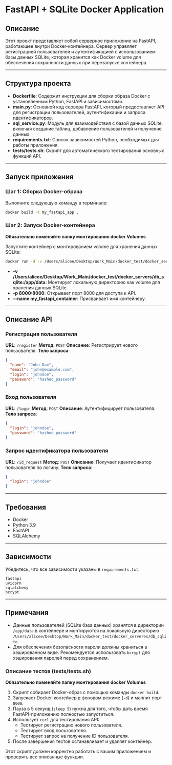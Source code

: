 # FastAPI + SQLite Docker Application

## Описание

Этот проект представляет собой серверное приложение на FastAPI, работающее внутри Docker-контейнера. Сервер управляет регистрацией пользователей и аутентификацией с использованием базы данных SQLite, которая хранится как Docker volume для обеспечения сохранности данных при перезапуске контейнера.

---

## Структура проекта

- **Dockerfile**: Содержит инструкции для сборки образа Docker с установленным Python, FastAPI и зависимостями.
- **main.py**: Основной код сервера FastAPI, который предоставляет API для регистрации пользователей, аутентификации и запроса идентификаторов.
- **sql_service.py**: Модуль для взаимодействия с базой данных SQLite, включая создание таблиц, добавление пользователей и получение данных.
- **requirements.txt**: Список зависимостей Python, необходимых для работы приложения.
- **tests/tests.sh**: Скрипт для автоматического тестирования основных функций API.

---

## Запуск приложения

### Шаг 1: Сборка Docker-образа

Выполните следующую команду в терминале:

```bash
docker build -t my_fastapi_app .
```

### Шаг 2: Запуск Docker-контейнера

**Обязательно поменяйте папку монтирования docker Volumes**

Запустите контейнер с монтированием volume для хранения данных SQLite:

```bash
docker run -d -v /Users/alicee/Desktop/Work_Main/docker_test/docker_servers/db_sqlite:/app/data -p 8000:8000 --name my_fastapi_container my_fastapi_app
```

- **-v /Users/alicee/Desktop/Work_Main/docker_test/docker_servers/db_sqlite:/app/data**: Монтирует локальную директорию как volume для хранения данных SQLite.
- **-p 8000:8000**: Открывает порт 8000 для доступа к API.
- **--name my_fastapi_container**: Присваивает имя контейнеру.

---

## Описание API

### Регистрация пользователя

**URL**: `/register`
**Метод**: `POST`
**Описание**: Регистрирует нового пользователя.
**Тело запроса**:

```json
{
  "name": "John Doe",
  "email": "john@example.com",
  "login": "johndoe",
  "password": "hashed_password"
}
```

### Вход пользователя

**URL**: `/login`
**Метод**: `POST`
**Описание**: Аутентифицирует пользователя.
**Тело запроса**:

```json
{
  "login": "johndoe",
  "password": "hashed_password"
}
```

### Запрос идентификатора пользователя

**URL**: `/id_request`
**Метод**: `POST`
**Описание**: Получает идентификатор пользователя по логину.
**Тело запроса**:

```json
{
  "login": "johndoe"
}
```

---

## Требования

- Docker
- Python 3.9
- FastAPI
- SQLAlchemy

---

## Зависимости

Убедитесь, что все зависимости указаны в `requirements.txt`:

```
fastapi
uvicorn
sqlalchemy
bcrypt
```

---

## Примечания

- Данные пользователей (SQLite база данных) хранятся в директории `/app/data` в контейнере и монтируются на локальную директорию `/Users/alicee/Desktop/Work_Main/docker_test/docker_serveres/db_sqlite`.
- Для обеспечения безопасности пароли должны храниться в хэшированном виде. Рекомендуется использовать `bcrypt` для хэширования паролей перед сохранением.

### Описание тестов (tests/tests.sh)

**Обязательно поменяйте папку монтирования docker Volumes**

1. Скрипт собирает Docker-образ с помощью команды `docker build`.
2. Запускает Docker-контейнер в фоновом режиме (`-d`) и маппит порт `8000`.
3. Пауза в 5 секунд (`sleep 5`) нужна для того, чтобы дать время FastAPI-приложению полностью запуститься.
4. Использует `curl` для тестирования API:
   * Тестирует регистрацию нового пользователя.
   * Тестирует вход пользователя.
   * Тестирует запрос на получение ID пользователя.
5. После завершения тестов останавливает и удаляет контейнер.

Этот скрипт должен корректно работать с вашим приложением и проверять все описанные функции.
